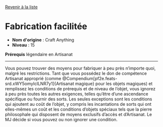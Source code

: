 [Revenir à la liste](..)

# Fabrication facilitée

 * **Nom d'origine** : Craft Anything
 * **Niveau** : 15


<p><strong>Prérequis</strong> légendaire en Artisanat</p>
<hr>
<p>Vous pouvez trouver des moyens pour fabriquer à peu près n’importe quoi, malgré les restrictions. Tant que vous possédez le don de compétence Artisanat approprié (comme @Compendium[pf2e.feats-srd.xWY5omyIcILNR7y1]{Artisanat magique} pour les objets magiques) et remplissez les conditions de prérequis et de niveau de l’objet, vous ignorez à peu près toutes les autres exigences, telles qu’être d’une ascendance spécifique ou fournir des sorts. Les seules exceptions sont les conditions qui ajoutent au coût de l’objet, y compris les incantations de sorts qui ont elles-mêmes un coût et les conditions d’objets spéciaux tels que la pierre philosophale qui disposent de moyens exclusifs d’accès et d’Artisanat. Le MJ décide si vous pouvez ou non ignorer une condition.</p>